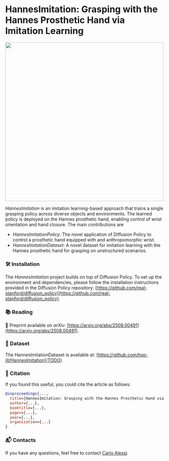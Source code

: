 # HannesImitation: Grasping with the Hannes Prosthetic Hand via Imitation Learning

<img src="https://github.com/user-attachments/assets/129ccc56-b621-445a-94e4-49a057a1e9f3" width="500">

_HannesImitation_ is an imitation learning-based approach that trains a single grasping policy across diverse objects and environments. 
The learned policy is deployed on the Hannes prosthetic hand, enabling control of wrist orientation and hand closure. The main contributions are
- _HannesImitationPolicy_: The novel application of Diffusion Policy to control a prosthetic hand equipped with and anthropomorphic wrist.
- _HannesImitationDataset_: A novel dataset for imitation learning with the Hannes prosthetic hand for grasping on unstructured scenarios.

### 🛠️ Installation
The _HannesImitation_ project builds on top of Diffusion Policy. To set up the environment and dependencies, please follow the installation instructions provided in the Diffusion Policy repository: [https://github.com/real-stanford/diffusion_policy](https://github.com/real-stanford/diffusion_policy).

### 📚 Reading
📄 Preprint available on *arXiv*: [https://arxiv.org/abs/2508.00491](https://arxiv.org/abs/2508.00491).

### 📂 Dataset
The HannesImitationDataset is available at: [https://github.com/hsp-iit/HannesImitation](TODO)

### 🤝 Citation
If you found this useful, you could cite the article as follows:

```bibtex
@inproceedings{...,
  title={HannesImitation: Grasping with the Hannes Prosthetic Hand via Imitation Learning},
  author={...},
  booktitle={...},
  pages={...},
  year={...},
  organization={...}
}
```

### 📬 Contacts
If you have any questions, feel free to contact [Carlo Alessi](https://hsp.iit.it/people-details/-/people/carlo-alessi).
